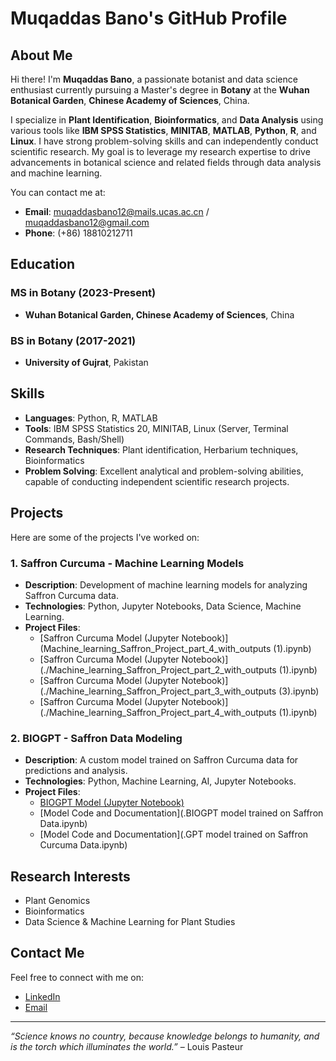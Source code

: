 
# Muqaddas Bano's GitHub Profile

## About Me

Hi there! I'm **Muqaddas Bano**, a passionate botanist and data science enthusiast currently pursuing a Master's degree in **Botany** at the **Wuhan Botanical Garden**, **Chinese Academy of Sciences**, China.

I specialize in **Plant Identification**, **Bioinformatics**, and **Data Analysis** using various tools like **IBM SPSS Statistics**, **MINITAB**, **MATLAB**, **Python**, **R**, and **Linux**. I have strong problem-solving skills and can independently conduct scientific research. My goal is to leverage my research expertise to drive advancements in botanical science and related fields through data analysis and machine learning.

You can contact me at:
- **Email**: muqaddasbano12@mails.ucas.ac.cn / muqaddasbano12@gmail.com
- **Phone**: (+86) 18810212711

## Education

### MS in Botany (2023-Present)
- **Wuhan Botanical Garden, Chinese Academy of Sciences**, China

### BS in Botany (2017-2021)
- **University of Gujrat**, Pakistan

## Skills
- **Languages**: Python, R, MATLAB
- **Tools**: IBM SPSS Statistics 20, MINITAB, Linux (Server, Terminal Commands, Bash/Shell)
- **Research Techniques**: Plant identification, Herbarium techniques, Bioinformatics
- **Problem Solving**: Excellent analytical and problem-solving abilities, capable of conducting independent scientific research projects.

## Projects

Here are some of the projects I've worked on:

### 1. **Saffron Curcuma - Machine Learning Models**
- **Description**: Development of machine learning models for analyzing Saffron Curcuma data.
- **Technologies**: Python, Jupyter Notebooks, Data Science, Machine Learning.
- **Project Files**: 
  - [Saffron Curcuma Model (Jupyter Notebook)](Machine_learning_Saffron_Project_part_4_with_outputs (1).ipynb)
  - [Saffron Curcuma Model (Jupyter Notebook)](./Machine_learning_Saffron_Project_part_2_with_outputs (1).ipynb)
  - [Saffron Curcuma Model (Jupyter Notebook)](./Machine_learning_Saffron_Project_part_3_with_outputs (3).ipynb)
  - [Saffron Curcuma Model (Jupyter Notebook)](./Machine_learning_Saffron_Project_part_4_with_outputs (1).ipynb)
  
  
  
### 2. **BIOGPT - Saffron Data Modeling**
- **Description**: A custom model trained on Saffron Curcuma data for predictions and analysis.
- **Technologies**: Python, Machine Learning, AI, Jupyter Notebooks.
- **Project Files**: 
  - [BIOGPT Model (Jupyter Notebook)](./BIOGPT_Model.ipynb)
  - [Model Code and Documentation](.BIOGPT model trained on Saffron Data.ipynb)
  - [Model Code and Documentation](.GPT model trained on Saffron Curcuma Data.ipynb)


## Research Interests
- Plant Genomics
- Bioinformatics
- Data Science & Machine Learning for Plant Studies

## Contact Me
Feel free to connect with me on:
- [LinkedIn](https://www.linkedin.com/in/muqaddasbano) <!-- Optional -->
- [Email](mailto:muqaddasbano12@mails.ucas.ac.cn)

---

*“Science knows no country, because knowledge belongs to humanity, and is the torch which illuminates the world.”* – Louis Pasteur
